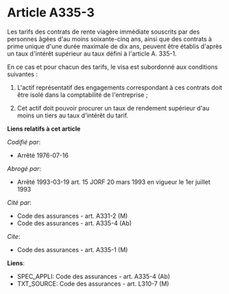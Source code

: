 # Article A335-3

Les tarifs des contrats de rente viagère immédiate souscrits par des personnes âgées d'au moins soixante-cinq ans, ainsi que
des contrats à prime unique d'une durée maximale de dix ans, peuvent être établis d'après un taux d'intérêt supérieur au taux
défini à l'article A. 335-1.

En ce cas et pour chacun des tarifs, le visa est subordonné aux conditions suivantes :

1. L'actif représentatif des engagements correspondant à ces contrats doit être isolé dans la comptabilité de l'entreprise ;

2. Cet actif doit pouvoir procurer un taux de rendement supérieur d'au moins un tiers au taux d'intérêt du tarif.

**Liens relatifs à cet article**

_Codifié par_:

  - Arrêté 1976-07-16

_Abrogé par_:

  - Arrêté 1993-03-19 art. 15 JORF 20 mars 1993 en vigueur le 1er juillet 1993

_Cité par_:

  - Code des assurances - art. A331-2 (M)
  - Code des assurances - art. A335-4 (Ab)

_Cite_:

  - Code des assurances - art. A335-1 (M)

**Liens**:

  - SPEC_APPLI: Code des assurances - art. A335-4 (Ab)
  - TXT_SOURCE: Code des assurances - art. L310-7 (M)
